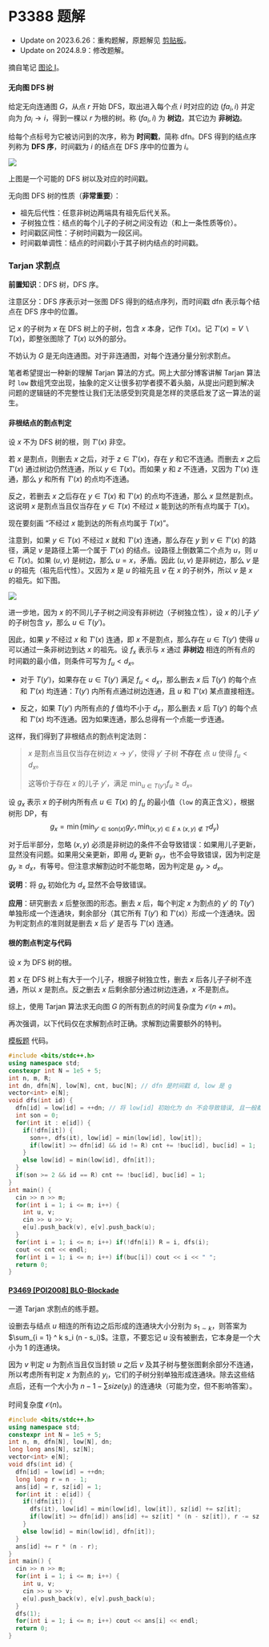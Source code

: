 # P3388 题解

- Update on 2023.6.26：重构题解，原题解见 [剪贴板](https://www.luogu.com.cn/paste/8tek61w5)。
- Update on 2024.8.9：修改题解。

摘自笔记 [图论 I](https://www.luogu.com.cn/article/amxn9li0)。

#### 无向图 DFS 树

给定无向连通图 $G$，从点 $r$ 开始 DFS，取出进入每个点 $i$ 时对应的边 $(fa_i, i)$ 并定向为 $fa_i\to i$，得到一棵以 $r$ 为根的树。称 $(fa_i, i)$ 为 **树边**，其它边为 **非树边**。

给每个点标号为它被访问到的次序，称为 **时间戳**，简称 dfn。DFS 得到的结点序列称为 **DFS 序**，时间戳为 $i$ 的结点在 DFS 序中的位置为 $i$。

![](https://cdn.luogu.com.cn/upload/image_hosting/9ljfysuq.png)

上图是一个可能的 DFS 树以及对应的时间戳。

无向图 DFS 树的性质（**非常重要**）：

- 祖先后代性：任意非树边两端具有祖先后代关系。
- 子树独立性：结点的每个儿子的子树之间没有边（和上一条性质等价）。
- 时间戳区间性：子树时间戳为一段区间。
- 时间戳单调性：结点的时间戳小于其子树内结点的时间戳。

### Tarjan 求割点

**前置知识**：DFS 树，DFS 序。

注意区分：DFS 序表示对一张图 DFS 得到的结点序列，而时间戳 dfn 表示每个结点在 DFS 序中的位置。

记 $x$ 的子树为 $x$ 在 DFS 树上的子树，包含 $x$ 本身，记作 $T(x)$。记 $T'(x) = V\backslash T(x)$，即整张图除了 $T(x)$ 以外的部分。

不妨认为 $G$ 是无向连通图。对于非连通图，对每个连通分量分别求割点。

笔者希望提出一种新的理解 Tarjan 算法的方式。网上大部分博客讲解 Tarjan 算法时 `low` 数组凭空出现，抽象的定义让很多初学者摸不着头脑，从提出问题到解决问题的逻辑链的不完整性让我们无法感受到究竟是怎样的灵感启发了这一算法的诞生。

#### 非根结点的割点判定

设 $x$ 不为 DFS 树的根，则 $T'(x)$ 非空。

若 $x$ 是割点，则删去 $x$ 之后，对于 $z\in T'(x)$，存在 $y$ 和它不连通。而删去 $x$ 之后 $T'(x)$ 通过树边仍然连通，所以 $y\in T(x)$。而如果 $y$ 和 $z$ 不连通，又因为 $T'(x)$ 连通，那么 $y$ 和所有 $T'(x)$ 的点均不连通。

反之，若删去 $x$ 之后存在 $y\in T(x)$ 和 $T'(x)$ 的点均不连通，那么 $x$ 显然是割点。这说明 $x$ 是割点当且仅当存在 $y\in T(x)$ 不经过 $x$ 能到达的所有点均属于 $T(x)$。

现在要刻画 “不经过 $x$ 能到达的所有点均属于 $T(x)$”。

注意到，如果 $y\in T(x)$ 不经过 $x$ 就和 $T'(x)$ 连通，那么存在 $y$ 到 $v\in T'(x)$ 的路径，满足 $v$ 是路径上第一个属于 $T'(x)$ 的结点。设路径上倒数第二个点为 $u$，则 $u\in T(x)$。如果 $(u, v)$ 是树边，那么 $u = x$，矛盾。因此 $(u, v)$ 是非树边，那么 $v$ 是 $u$ 的祖先（祖先后代性）。又因为 $x$ 是 $u$ 的祖先且 $v$ 在 $x$ 的子树外，所以 $v$ 是 $x$ 的祖先。如下图。

![](https://cdn.luogu.com.cn/upload/image_hosting/kolj8ax0.png)

进一步地，因为 $x$ 的不同儿子子树之间没有非树边（子树独立性），设 $x$ 的儿子 $y'$ 的子树包含 $y$，那么 $u\in T(y')$。

因此，如果 $y$ 不经过 $x$ 和 $T'(x)$ 连通，即 $x$ 不是割点，那么存在 $u\in T(y')$ 使得 $u$ 可以通过一条非树边到达 $x$ 的祖先。设 $f_x$ 表示与 $x$ 通过 **非树边** 相连的所有点的时间戳的最小值，则条件可写为 $f_u < d_x$。

- 对于 $T(y')$，如果存在 $u\in T(y')$ 满足 $f_u < d_x$，那么删去 $x$ 后 $T(y')$ 的每个点和 $T'(x)$ 均连通：$T(y')$ 内所有点通过树边连通，且 $u$ 和 $T'(x)$ 某点直接相连。

- 反之，如果 $T(y')$ 内所有点的 $f$ 值均不小于 $d_x$，那么删去 $x$ 后 $T(y')$ 的每个点和 $T'(x)$ 均不连通。因为如果连通，那么总得有一个点能一步连通。

这样，我们得到了非根结点的割点判定法则：

> $x$ 是割点当且仅当存在树边 $x\to y'$，使得 $y'$ 子树 **不存在** 点 $u$ 使得 $f_u < d_x$。
>
> 这等价于存在 $x$ 的儿子 $y'$，满足 $\min_{u\in T(y')} f_u \geq d_x$。

设 $g_x$ 表示 $x$ 的子树内所有点 $u\in T(x)$ 的 $f_u$ 的最小值（`low` 的真正含义），根据树形 DP，有
$$
g_x = \min\left(\min_{y'\in \mathrm{son}(x)} g_{y'}, \min_{(x, y) \in E\land (x, y)\notin T} d_y\right)
$$

对于后半部分，忽略 $(x, y)$ 必须是非树边的条件不会导致错误：如果用儿子更新，显然没有问题。如果用父亲更新，即用 $d_x$ 更新 $g_y$，也不会导致错误，因为判定是 $g_y\geq d_x$，有等号。但注意求解割边时不能忽略，因为判定是 $g_y > d_x$。

**说明**：将 $g_x$ 初始化为 $d_x$ 显然不会导致错误。

**应用**：研究删去 $x$ 后整张图的形态。删去 $x$ 后，每个判定 $x$ 为割点的 $y'$ 的 $T(y')$ 单独形成一个连通块，剩余部分（其它所有 $T(y')$ 和 $T'(x)$）形成一个连通块。因为判定割点的准则就是删去 $x$ 后 $y'$ 是否与 $T'(x)$ 连通。

#### 根的割点判定与代码

设 $x$ 为 DFS 树的根。

若 $x$ 在 DFS 树上有大于一个儿子，根据子树独立性，删去 $x$ 后各儿子子树不连通，所以 $x$ 是割点。反之删去 $x$ 后剩余部分通过树边连通，$x$ 不是割点。

综上，使用 Tarjan 算法求无向图 $G$ 的所有割点的时间复杂度为 $\mathcal{O}(n + m)$。

再次强调，以下代码仅在求解割点时正确。求解割边需要额外的特判。

[模板题](https://www.luogu.com.cn/problem/P3388) 代码。

```cpp
#include <bits/stdc++.h>
using namespace std;
constexpr int N = 1e5 + 5;
int n, m, R;
int dn, dfn[N], low[N], cnt, buc[N]; // dfn 是时间戳 d, low 是 g
vector<int> e[N];
void dfs(int id) {
  dfn[id] = low[id] = ++dn; // 将 low[id] 初始化为 dn 不会导致错误, 且一般都这么写
  int son = 0;
  for(int it : e[id]) {
    if(!dfn[it]) {
      son++, dfs(it), low[id] = min(low[id], low[it]);
      if(low[it] >= dfn[id] && id != R) cnt += !buc[id], buc[id] = 1;
    }
    else low[id] = min(low[id], dfn[it]);
  }
  if(son >= 2 && id == R) cnt += !buc[id], buc[id] = 1;
}
int main() {
  cin >> n >> m;
  for(int i = 1; i <= m; i++) {
    int u, v;
    cin >> u >> v;
    e[u].push_back(v), e[v].push_back(u);
  }
  for(int i = 1; i <= n; i++) if(!dfn[i]) R = i, dfs(i);
  cout << cnt << endl;
  for(int i = 1; i <= n; i++) if(buc[i]) cout << i << " ";
  return 0;
}
```

#### [P3469 [POI2008] BLO-Blockade](https://www.luogu.com.cn/problem/P3469)

一道 Tarjan 求割点的练手题。

设删去与结点 $u$ 相连的所有边之后形成的连通块大小分别为 $s_{1\sim k}$，则答案为 $\sum_{i = 1} ^ k s_i (n - s_i)$。注意，不要忘记 $u$ 没有被删去，它本身是一个大小为 $1$ 的连通块。

因为 $v$ 判定 $u$ 为割点当且仅当封锁 $u$ 之后 $v$ 及其子树与整张图剩余部分不连通，所以考虑所有判定 $x$ 为割点的 $y_i$，它们的子树分别单独形成连通块。除去这些结点后，还有一个大小为 $n - 1 - \sum size(y_i)$ 的连通块（可能为空，但不影响答案）。

时间复杂度 $\mathcal{O}(n)$。

```cpp
#include <bits/stdc++.h>
using namespace std;
constexpr int N = 1e5 + 5;
int n, m, dfn[N], low[N], dn;
long long ans[N], sz[N];
vector<int> e[N];
void dfs(int id) {
  dfn[id] = low[id] = ++dn;
  long long r = n - 1;
  ans[id] = r, sz[id] = 1;
  for(int it : e[id]) {
    if(!dfn[it]) {
      dfs(it), low[id] = min(low[id], low[it]), sz[id] += sz[it];
      if(low[it] >= dfn[id]) ans[id] += sz[it] * (n - sz[it]), r -= sz[it];
    }
    else low[id] = min(low[id], dfn[it]);
  }
  ans[id] += r * (n - r);
}
int main() {
  cin >> n >> m;
  for(int i = 1; i <= m; i++) {
    int u, v;
    cin >> u >> v;
    e[u].push_back(v), e[v].push_back(u);
  }
  dfs(1);
  for(int i = 1; i <= n; i++) cout << ans[i] << endl;
  return 0;
}
```